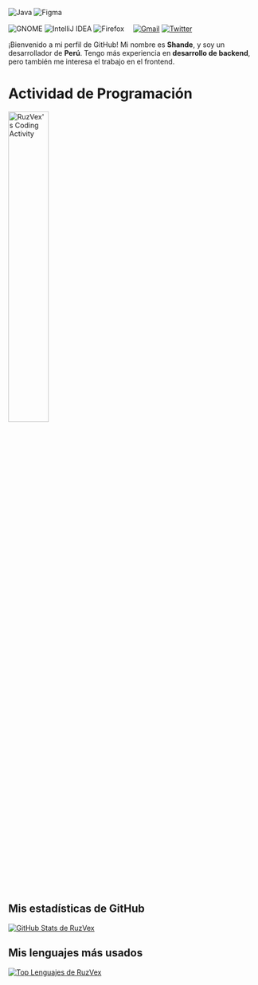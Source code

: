 <p>
  <img alt="Java" src="https://img.shields.io/badge/java-%23ED8B00.svg?style=flat&logo=oracle&logoColor=white" >
  <img alt="Figma" src="https://img.shields.io/badge/figma-%23F24E1E.svg?style=flat&logo=figma&logoColor=white" >
</p>
<p>
  <img alt="GNOME" src="https://img.shields.io/badge/GNOME-4A86CF?style=flat&logo=GNOME&logoColor=white" >
  <img alt="IntelliJ IDEA" src="https://img.shields.io/badge/IntelliJIDEA-000000.svg?style=flat&logo=intellij-idea&logoColor=white">
  <img alt="Firefox" src="https://img.shields.io/badge/Firefox-FF7139?style=flat&logo=Firefox-Browser&logoColor=white">　
  <a href="mailto:soporte@daysuke.dev"><img alt="Gmail" src="https://img.shields.io/badge/Shande-D14836?style=flat&logo=gmail&logoColor=white"></a>
  <a href="https://twitter.com/NULL"><img alt="Twitter" src="https://img.shields.io/badge/Shande-%231DA1F2.svg?style=flat&logo=Twitter&logoColor=white"></a>
</p>

¡Bienvenido a mi perfil de GitHub! Mi nombre es **Shande**, y soy un desarrollador de **Perú**. Tengo más experiencia en **desarrollo de backend**, pero también me interesa el trabajo en el frontend. 
<!--
![shande](https://user-images.githubusercontent.com/28309837/236696167-c77140ab-5900-4e49-b1ec-152c8092cd75.png)

I'm currently being employed at **Volkswagen Group Services Barcelona** as a **Java developer**.
**Frequential/frequential** is a ✨ _special_ ✨ repository because its `README.md` (this file) appears on your GitHub profile.

Here are some ideas to get you started:

- 🔭 I’m currently working on ...
- 🌱 I’m currently learning ...
- 👯 I’m looking to collaborate on ...
- 🤔 I’m looking for help with ...
- 💬 Ask me about ...
- 📫 How to reach me: ... 
- ⚡ Fun fact: ...
-->
# Actividad de Programación
<a href="https://github.com/RuzVex">
  <img align="center" src="https://github-readme-stats.vercel.app/api/wakatime?username=@41dcb07c-fa76-4903-9bbc-cac62d5232ca&theme=midnight-purple&layout=compact" width=40% alt="RuzVex's Coding Activity">
</a>

## Mis estadísticas de GitHub
[![GitHub Stats de RuzVex](https://github-readme-stats.vercel.app/api?username=RuzVex&show_icons=true&theme=radical)](https://github.com/anuraghazra/github-readme-stats)

## Mis lenguajes más usados
[![Top Lenguajes de RuzVex](https://github-readme-stats.vercel.app/api/top-langs/?username=RuzVex&layout=compact)](https://github.com/anuraghazra/github-readme-stats)
